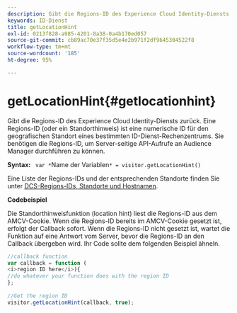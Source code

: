 ```yaml
---
description: Gibt die Regions-ID des Experience Cloud Identity-Diensts zurück. Eine Regions-ID (oder ein Standorthinweis) ist eine numerische ID für den geografischen Standort eines bestimmten ID-Dienst-Rechenzentrums. Sie benötigen die Regions-ID, um Server-seitige API-Aufrufe an Audience Manager durchführen zu können.
keywords: ID-Dienst
title: getLocationHint
exl-id: 0213f828-a985-4201-8a38-0a4b170ed057
source-git-commit: cb89ac70e37f35d5e4e2b971f2df9645304522f8
workflow-type: tm+mt
source-wordcount: '185'
ht-degree: 95%

---
```


# getLocationHint{#getlocationhint}

Gibt die Regions-ID des Experience Cloud Identity-Diensts zurück. Eine Regions-ID (oder ein Standorthinweis) ist eine numerische ID für den geografischen Standort eines bestimmten ID-Dienst-Rechenzentrums. Sie benötigen die Regions-ID, um Server-seitige API-Aufrufe an Audience Manager durchführen zu können.

**Syntax:** ` var *`Name der Variablen`* = visitor.getLocationHint()`

Eine Liste der Regions-IDs und der entsprechenden Standorte finden Sie unter [DCS-Regions-IDs, Standorte und Hostnamen](https://experienceleague.adobe.com/docs/audience-manager/user-guide/api-and-sdk-code/dcs/dcs-api-reference/dcs-regions.html).

**Codebeispiel**

Die Standorthinweisfunktion (location hint) liest die Regions-ID aus dem AMCV-Cookie. Wenn die Regions-ID bereits im AMCV-Cookie gesetzt ist, erfolgt der Callback sofort. Wenn die Regions-ID nicht gesetzt ist, wartet die Funktion auf eine Antwort vom Server, bevor die Regions-ID an den Callback übergeben wird. Ihr Code sollte dem folgenden Beispiel ähneln.

```js
//callback function 
var callback = function ( 
<i>region ID here</i>){ 
//do whatever your function does with the region ID 
}; 
 
//Get the region ID 
visitor.getLocationHint(callback, true); 
```
